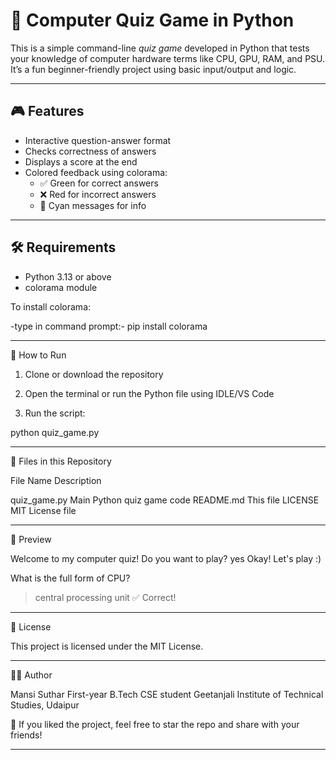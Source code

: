 # 🧠 Computer Quiz Game in Python

This is a simple command-line *quiz game* developed in Python that tests your knowledge of computer hardware terms like CPU, GPU, RAM, and PSU. It’s a fun beginner-friendly project using basic input/output and logic.

---

## 🎮 Features

- Interactive question-answer format
- Checks correctness of answers
- Displays a score at the end
- Colored feedback using colorama:
  - ✅ Green for correct answers
  - ❌ Red for incorrect answers
  - 🎨 Cyan messages for info

---

## 🛠 Requirements

- Python 3.13 or above
- colorama module

To install colorama:

-type in command prompt:- pip install colorama

---


🚀 How to Run

1. Clone or download the repository


2. Open the terminal or run the Python file using IDLE/VS Code


3. Run the script:



python quiz_game.py

---


📁 Files in this Repository

File Name	Description

quiz_game.py	Main Python quiz game code
README.md	This file
LICENSE	MIT License file


---


📸 Preview

Welcome to my computer quiz!
Do you want to play? yes
Okay! Let's play :)

What is the full form of CPU? 
> central processing unit
✅ Correct!

---


📜 License

This project is licensed under the MIT License.


---

🙋‍♀ Author

Mansi Suthar
First-year B.Tech CSE student
Geetanjali Institute of Technical Studies, Udaipur




🌟 If you liked the project, feel free to star the repo and share with your friends!

---


